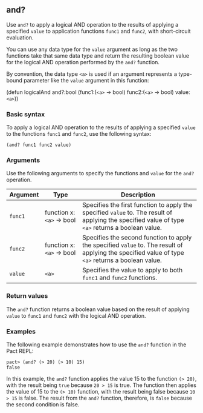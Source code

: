 ## and?

Use `and?` to apply a logical AND operation to the results of applying a specified `value` to application functions `func1` and `func2`, with short-circuit evaluation.

You can use any data type for the `value` argument as long as the two functions take that same data type and return the resulting boolean value for the logical AND operation performed by the `and?` function.

By convention, the data type `<a>` is used if an argument represents a type-bound parameter like the `value` argument in this function: 

(defun logicalAnd and?:bool (func1:(`<a>` -> bool) func2:(`<a>` -> bool) value:`<a>`))

### Basic syntax

To apply a logical AND operation to the results of applying a specified `value` to the functions `func1` and `func2`, use the following syntax:

```pact
(and? func1 func2 value)
```

### Arguments

Use the following arguments to specify the functions and `value` for the `and?` operation.

| Argument | Type | Description |
| --- | --- | --- |
| `func1` | function x:`<a>` -> bool | Specifies the first function to apply the specified `value` to. The result of applying the specified value of type ``<a>`` returns a boolean value. |
| `func2` | function x:`<a>` -> bool | Specifies the second function to apply the specified `value` to. The result of applying the specified value of type ``<a>`` returns a boolean value.|
| `value` | `<a>` | Specifies the value to apply to both `func1` and `func2` functions. |

### Return values

The `and?` function returns a boolean value based on the result of applying `value` to `func1` and `func2` with the logical AND operation.

### Examples

The following example demonstrates how to use the `and?` function in the Pact REPL:

```pact
pact> (and? (> 20) (> 10) 15)
false
```

In this example, the `and?` function applies the value 15 to the function `(> 20)`, with the result being `true` because `20 > 15` is true.
The function then applies the value of 15 to the `(> 10)` function, with the result being false because `10 > 15` is false.
The result from the `and?` function, therefore, is `false` because the second condition is false.
